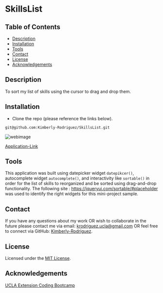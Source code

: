 # SkillsList

## Table of Contents

* [Description](#description)
* [Installation](#installation)
* [Tools](#tools)
* [Contact](#contact)
* [License](#license)
* [Acknowledgements](#acknowledgements)

## Description
To sort my list of skills using the cursor to drag and drop them.

## Installation

* Clone the repo (please reference the links below).
```md 
git@github.com:Kimberly-Rodriguez/SkillsList.git

```
![webimage](.png)

[Application-Link]()

## Tools

This application was built using datepicker widget `datepikcer()`, autocomplete widget `autocomplete()`, and interactivity like `sortable()` in order for the list of skills to reorganized and be sorted using drag-and-drop functionality. The following site : https://jqueryui.com/sortable/#placeholder was used to identify the right widgets for this mini-project sample.


## Contact

If you have any questions about my work OR wish to collaborate in the future please contact me via email: krodriguez.ucla@gmail.com OR feel free to connect via GitHub: [Kimberly-Rodriguez](https://github.com/Kimberly-Rodriguez).

## License 

Licensed under the [MIT License](LICENSE).

## Acknowledgements

[UCLA Extension Coding Bootcamp](https://bootcamp.uclaextension.edu/coding/)




